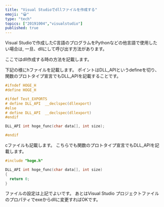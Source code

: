 ```yaml
---
title: "Visual Studioでdllファイルを作成する"
emoji: "😀"
type: "tech"
topics: ["20191004","visualstudio"]
published: true
---
```

Visual Studioで作成したC言語のプログラムをPythonなどの他言語で使用したい場合は,
一旦、dllにして呼び出す方法があります。

ここではdll作成する時の方法を記載します。

下記の様にhファイルを記載します。
ポイントはDLL_APIというdefineを切り、関数のプロトタイプ宣言でもDLL_APIを記載することです。
```c
#ifndef HOGE_H
#define HOGE_H

#ifdef Test_EXPORTS
# define DLL_API  __declspec(dllexport)
#else
# define DLL_API  __declspec(dllexport)
#endif

DLL_API int hoge_func(char data[], int size);

#endif
```

cファイルも記載します。
こちらでも関数のプロトタイプ宣言でもDLL_APIを記載します。
```c
#include "hoge.h"

DLL_API int hoge_func(char data[], int size)
{
  return 0;
}
```

ファイルの設定は上記でよいです。
あとはVisual Studio プロジェクトファイルのプロパティでexeからdllに変更すればOKです。

